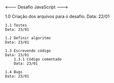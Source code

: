 <--- Desafio JavaScript --->

1.0 Criação dos arquivos para o desafio.
Data: 22/01

    1.1 Testes
    Data: 23/01

    1.2 Definir algoritmo
    Data: 23/01 

    1.3 Escrevendo código 
    Data: 23/01
        1.3.1 Código comentado
        Data: 23/01
    
    1.4 Bugs
    Data: 23/01